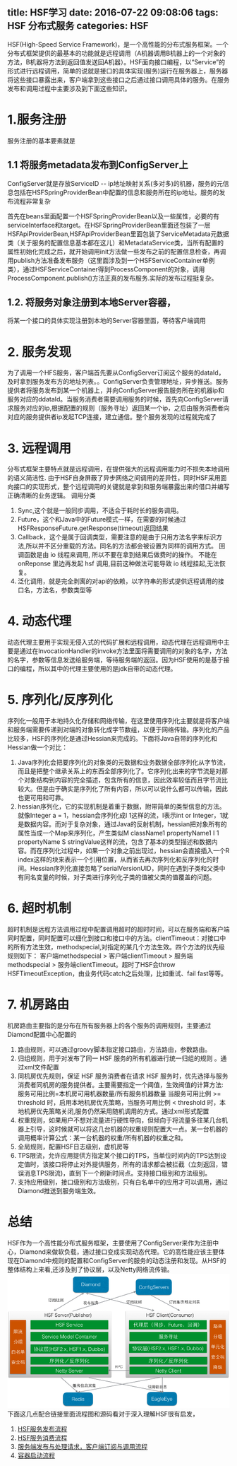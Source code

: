 title: HSF学习
date: 2016-07-22 09:08:06
tags:
 HSF
 分布式服务
categories:
 HSF
---
HSF(High-Speed Service Framework)，是一个高性能的分布式服务框架。一个分布式框架提供的最基本的功能就是远程调用（A机器调用B机器上的一个对象的方法，B机器将方法到返回值发送回A机器）。HSF面向接口编程，以“Service”的形式进行远程调用，简单的说就是接口的具体实现(服务)运行在服务器上，服务器将这些接口暴露出来，客户端拿到这些接口之后通过接口调用具体的服务。在服务发布和调用过程中主要涉及到下面这些知识。
# 1.服务注册
服务注册的基本要素就是
## 1.1 将服务metadata发布到ConfigServer上
ConfigServer就是存放ServiceID -- ip地址映射关系(多对多)的机器，服务的元信息包括在HSFSpringProviderBean中配置的信息和服务所在的ip地址。服务的发布流程非常复杂

首先在beans里面配置一个HSFSpringProviderBean以及一些属性，必要的有serviceInterface和target。在HSFSpringProviderBean里面还包装了一层 HSFApiProviderBean,HSFApiProviderBean里面包装了ServiceMetadata元数据类（关于服务的配置信息基本都在这儿）和MetadataService类，当所有配置的属性初始化完成之后，就开始调用init方法做一些发布之前的配置信息检查，再调用publish方法准备发布服务（这里面涉及到一个HSFServiceContainer单例类），通过HSFServiceContainer得到ProcessComponent的对象，调用ProcessComponent.publish()方法正真的发布服务.实际的发布过程挺复杂。

## 1.2. 将服务对象注册到本地Server容器，
将某一个接口的具体实现注册到本地的Server容器里面，等待客户端调用

<!-- more -->
# 2. 服务发现
为了调用一个HFS服务，客户端首先要从ConfigServer订阅这个服务的dataId，及时拿到服务发布方的地址列表。。ConfigServer负责管理地址，异步推送。服务提供者将服务发布到某一个机器上，并向ConfigServer报告服务所在的机器ip和服务对应的ddataId。当服务消费者需要调用服务的时候，首先向ConfigServer请求服务对应的ip,根据配置的规则（服务寻址）返回某一个ip，之后由服务消费者向对应的服务提供者ip发起TCP连接，建立通信。整个服务发现的过程就完成了

# 3. 远程调用
分布式框架主要特点就是远程调用，在提供强大的远程调用能力时不损失本地调用的语义简洁性.  由于HSF自身屏蔽了异步网络之间调用的差异性，同时HSF采用面向接口的实现形式，整个远程调用的关键就是拿到和服务端暴露出来的借口并编写正确清晰的业务逻辑。
调用分类
1. Sync,这个就是一般同步调用，不适合于耗时长的服务调用。
2. Future，这个和Java中的Future模式一样，在需要的时候通过HSFResponseFuture.getResponse(timeout)返回结果
3. Callback，这个是属于回调类型，需要注意的是由于只用方法名字来标识方法,所以并不区分重载的方法。同名的方法都会被设置为同样的调用方式。
回调函数是由 io 线程来调用, 所以不要在拿到结果后做费时的操作。
不能在 onReponse 里边再发起 hsf 调用,目前这种做法可能导致 io 线程挂起,无法恢复。
4. 泛化调用，就是完全剥离的对api的依赖，以字符串的形式提供远程调用的接口名，方法名，参数类型等


# 4. 动态代理
动态代理主要用于实现无侵入式的代码扩展和远程调用，动态代理在远程调用中主要是通过在InvocationHandler的invoke方法里面将需要调用的对象的名字，方法的名字，参数等信息发送给服务端，等待服务端的返回。因为HSF使用的是基于接口的编程，所以其中的代理主要使用的是jdk自带的动态代理。

# 5. 序列化/反序列化
序列化一般用于本地持久化存储和网络传输，在这里使用序列化主要就是将客户端和服务端需要传递到对端的对象转化成字节数组，以便于网络传输。序列化的产品比较多，HSF的序列化是通过Hessian来完成的。下面将Java自带的序列化和Hessian做一个对比：
1. Java序列化会把要序列化的对象类的元数据和业务数据全部序列化从字节流，而且是把整个继承关系上的东西全部序列化了。它序列化出来的字节流是对那个对象结构到内容的完全描述，包含所有的信息，因此效率较低而且字节流比较大。但是由于确实是序列化了所有内容，所以可以说什么都可以传输，因此也更可用和可靠。   
2. hessian序列化，它的实现机制是着重于数据，附带简单的类型信息的方法。就像Integer a = 1，hessian会序列化成I 1这样的流，I表示int or Integer，1就是数据内容。而对于复杂对象，通过Java的反射机制，hessian把对象所有的属性当成一个Map来序列化，产生类似M className1 propertyName1 I 1 propertyName S stringValue这样的流，包含了基本的类型描述和数据内容。而在序列化过程中，如果一个对象之前出现过，hessian会直接插入一个R index这样的块来表示一个引用位置，从而省去再次序列化和反序列化的时间。Hessian序列化直接忽略了serialVersionUID，同时在遇到子类和父类中有同名变量的时候，对子类进行序列化子类的值被父类的值覆盖的问题。



# 6. 超时机制
超时机制是远程方法调用过程中配置调用超时的超时时间，可以在服务端和客户端同时配置，同时配置可以细化到接口和接口中的方法。clientTimeout：对接口中的所有方法生效，methodspecial,对指定的某几个方法生效。四个方法的优先级规则如下：    客户端methodspecial > 客户端clientTimeout > 服务端methodspecial > 服务端clientTimeout。超时了HSF会throw HSFTimeoutException，由业务代码catch之后处理，比如重试、fail fast等等。

# 7. 机房路由
机房路由主要指的是分布在所有服务器上的各个服务的调用规则，主要通过Diamond配置中心配置的
1. 路由规则，可以通过groovy脚本指定接口路由，方法路由，参数路由。
2. 归组规则，用于对发布了同一 HSF 服务的所有机器进行统一归组的规则 。通过xml文件配置
3. 同机房优先规则，保证 HSF 服务消费者在请求 HSF 服务时，优先选择与服务消费者同机房的服务提供者。主要需要指定一个阈值，生效阀值的计算方法: 服务可用比例=本机房可用机器数量/所有服务机器数量 当服务可用比例 >= threshold 时，启用本地机房优先策略，当服务可用比例 < threshold 时，本地机房优先策略关闭,服务仍然采用随机调用的方式。通过xml形式配置
4. 权重规则，如果用户不想对流量进行硬性导向，但倾向于将流量多往某几台机 器上引导，这时候就可以将这几台机器的权重规则配置大一点。某一台机器的调用概率计算公式：某一台机器的权重/所有机器的权重之和。
5. 全局规则，配置HSF日志级别，虚机房等
6. TPS限流，允许应用提供方指定某个接口的TPS，当单位时间内的TPS达到设定值时，该接口将停止对外提供服务，所有的请求都会被拦截（立刻返回，错误消息TPS限流)，直到下一个刷新时间点。支持接口级别和方法级别。
7. 支持应用级别，接口级别和方法级别，只有白名单中的应用才可以调用，通过Diamond推送到服务端生效。

# 总结
HSF作为一个高性能分布式服务框架，主要使用了ConfigServer来作为注册中心，Diamond来做软负载，通过接口变成实现动态代理。它的高性能应该主要体现在Diamond中规则的配置和ConfigServer的服务的动态注册和发现。从HSF的整体结构上来看,还涉及到了协议层，以及Netty网络流传输。
![HSF整体结构](/images/hsf.png)
下面这几点配合链接里面流程图和源码看对于深入理解HSF很有启发，
1. [HSF服务发布流程](http://www.atatech.org/articles/43956)
2. [HSF服务消费流程](http://www.atatech.org/articles/43956)
3. [服务端发布与处理请求，客户端订阅与调用流程](http://www.atatech.org/articles/51156)
3. [容器启动流程](http://iwinit.iteye.com/blog/1745132)
